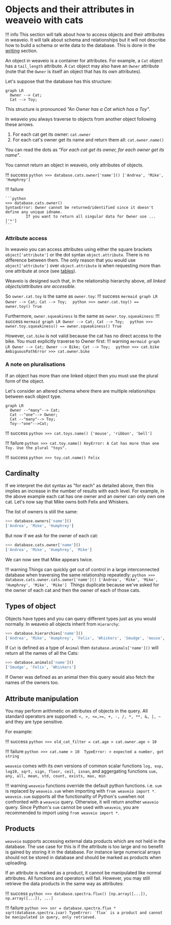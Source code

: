 # Objects and their attributes in weaveio with cats

!!! info
    This section will talk about how to access objects and their attributes in weaveio.
    It will talk about schema and relationships but it will not describe how to build a schema or write data to the database.
    This is done in the [writing](writing.md) section.

An object in weaveio is a container for attributes.
For example, a `Cat` object has a `tail_length` attribute. 
A `Cat` object may also have an `Owner` attribute (note that the `Owner` is itself an object that has its own attributes).

Let's suppose that the database has this structure:

``` mermaid
graph LR
  Owner --> Cat;
  Cat --> Toy;  
```
This structure is pronounced *"An Owner has a Cat which has a Toy"*.

In weaveio you always traverse to objects from another object following these arrows.

1. For each cat get its owner: `cat.owner`
2. For each cat's owner get its name and return them all: `cat.owner.name()`

You can read the dots as *"For each cat get its owner, for each owner get its name"*.

You cannot return an object in weaveio, only attributes of objects.

!!! success
    ```python
    >>> database.cats.owner['name']()
    ['Andrea', 'Mike', 'Humphrey']
    ```

!!! failure
    
    ```python
    >>> database.cats.owner()
    SyntaxError: Owner cannot be returned/identified since it doesn't define any unique idname. 
             If you want to return all singular data for Owner use ...['*']
    ```

### Attribute access
In weaveio you can access attributes using either the square brackets `object['attribute']` or the dot syntax `object.attribute`. 
There is no difference between them. 
The only reason that you would use `object['attribute']` over `object.attribute` is when requesting more than one attribute at once (see [tables](tables.md)).

Weaveio is designed such that, in the relationship hierarchy above, *all linked objects/attributes are accessible*.

So `owner.cat.toy` is the same as `owner.toy`:
!!! success
    ``` mermaid
    graph LR
      Owner --> Cat;
      Cat --> Toy;  
    ```
    ```python
    >>> owner.cat.toy() == owner.toy()
    True
    ```

Furthermore, `owner.squeakiness` is the same as `owner.toy.squeakiness`:
!!! success
    ``` mermaid
    graph LR
      Owner --> Cat;
      Cat --> Toy;  
    ```
    ```python
    >>> owner.toy.squeakiness() == owner.squeakiness()
    True
    ```

However, `cat.bike` is not valid because the cat has no direct access to the bike. 
You must explicitly traverse to Owner first:
!!! warning
    ``` mermaid
    graph LR
      Owner --> Cat;
      Owner --> Bike;
      Cat --> Toy;  
    ```
    ```python
    >>> cat.bike
    AmbiguousPathError
    >>> cat.owner.bike    
    ```



### A note on pluralisations
If an object has more than one linked object then you must use the plural form of the object. 

Let's consider an altered schema where there are multiple relationships between each object type.
``` mermaid
graph LR
  Owner --"many"--> Cat;
  Cat --"one"--> Owner;
  Cat --"many"--> Toy;
  Toy--"one"-->Cat;
```

!!! success
    ```python
    >>> cat.toys.name()
    ['mouse', 'ribbon', 'bell']
    ```

!!! failure
    ```python
    >>> cat.toy.name()
    KeyError: A Cat has more than one Toy. Use the plural "toys".
    ```

!!! success
    ```python
    >>> toy.cat.name()
    Felix
    ```

## Cardinalty
If we interpret the dot syntax as "for each" as detailed above, then this implies an increase in the number of results with each level.
For example, in the above example each cat has one owner and an owner can only own one cat. 
Let's now say that Mike owns both Felix and Whiskers.

The list of owners is still the same:
```python
>>> database.owners['name']()
['Andrea', 'Mike', 'Humphrey']
```

But now if we ask for the owner of each cat:
```python
>>> database.cats.owner['name']()
['Andrea', 'Mike', 'Humphrey', 'Mike']
```
We can now see that Mike appears twice.
    
!!! warning
    Things can quickly get out of control in a large interconnected database when traversing the same relationship repeatedly: 
    ```python
    >>> database.cats.owner.cats.owner['name']()
    ['Andrea', 'Mike', 'Mike', 'Humphrey', 'Mike', 'Mike']
    ```
    Things duplicate because we've asked for the owner of each cat and then the owner of each of those cats.


## Types of object
Objects have types and you can query different types just as you would normally. 
In weaveio all objects inherit from `Hierarchy`:

```python
>>> database.hierarchies['name']()
['Andrea', 'Mike', 'Humphrey', 'Felix', 'Whiskers', 'Smudge', 'mouse', 'ribbon', 'bell']
```
If `Cat` is defined as a type of `Animal` then `database.animals['name']()` will return all the names of all the Cats:

```python
>>> database.animals['name']()
['Smudge', 'Felix', 'Whiskers']
```
If Owner was defined as an animal then this query would also fetch the names of the owners too.



## Attribute manipulation
You may perform arithmetic on attributes of objects in the query. 
All standard operators are supported: `<, >, <=,>=, +, -, /, *, **, &, |, ~` and they are type sensitive.

For example:

!!! success
    ```python
    >>> old_cat_filter = cat.age > cat.owner.age > 10
    ```

!!! failure
    ```python
    >>> cat.name > 10 
    TypeError: > expected a number, got string
    ```

`weaveio` comes with its own versions of common scalar functions
`log, exp, log10, sqrt, sign, floor, ceil, isnan`, and aggergating functions
`sum, any, all, mean, std, count, exists, max, min`

!!! warning
    `weaveio` functions override the default python functions.
    i.e. `sum` is replaced by `weaveio.sum` when importing with `from weaveio import *`.
    `weaveio.sum` supports all the functionality of Python's `sum`when not confronted with a `weaveio` query.
    Otherwise, it will return another `weaveio` query.
    Since Python's `sum` cannot be used with `weaveio`, you are recommended to import using `from weaveio import *`.


## Products
`weaveio` supports accessing external data products which are not held in the database.
The use case for this is if the attribute is too large and no benefit is gained by storing it in the database.
For instance large numerical arrays should not be stored in database and should be marked as products when uploading.

If an attribute is marked as a product, it cannot be manipulated like normal attributes. 
All functions and operators will fail.
However, you may still retrieve the data products in the same way as attributes:

!!! success
    ```python
    >>> database.spectra.flux()
    [np.array([...]), np.array([...]), ...]
    ```

!!! failure
    ```python
    >>> snr = database.spectra.flux * sqrt(database.spectra.ivar)
    TypeError: `flux` is a product and cannot be manipulated in query, only retrieved.
    ```

